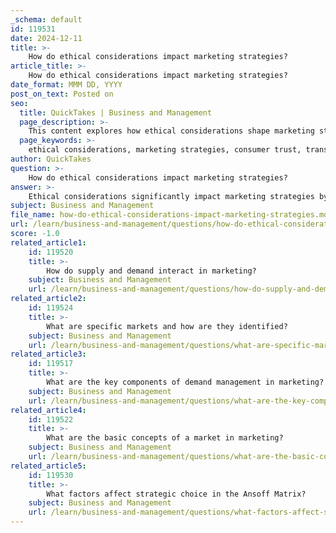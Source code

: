 ```yaml
---
_schema: default
id: 119531
date: 2024-12-11
title: >-
    How do ethical considerations impact marketing strategies?
article_title: >-
    How do ethical considerations impact marketing strategies?
date_format: MMM DD, YYYY
post_on_text: Posted on
seo:
  title: QuickTakes | Business and Management
  page_description: >-
    This content explores how ethical considerations shape marketing strategies by influencing consumer trust, alignment with values, avoidance of negative consequences, long-term success, and accountability in marketing practices.
  page_keywords: >-
    ethical considerations, marketing strategies, consumer trust, transparency, social responsibility, brand loyalty, sustainability, cause-related marketing, brand image, negative consequences, reputation management, long-term success, accountability, user privacy, equitable marketplace
author: QuickTakes
question: >-
    How do ethical considerations impact marketing strategies?
answer: >-
    Ethical considerations significantly impact marketing strategies by shaping how businesses communicate with consumers and position their products or services in the marketplace. As consumers become increasingly aware of the ethical implications of their purchasing decisions, companies are compelled to adopt marketing practices that prioritize honesty, transparency, and social responsibility.\n\n1. **Building Consumer Trust**: Transparency is a critical component of ethical marketing. By being open about their practices, companies can build trust with consumers. This trust is essential for fostering long-term relationships and brand loyalty. For instance, businesses that disclose their sourcing practices or environmental impact can appeal to eco-conscious consumers, thereby enhancing their reputation and customer base.\n\n2. **Aligning with Consumer Values**: Ethical marketing allows companies to align their strategies with the values of their target audience. As consumers increasingly favor brands that demonstrate a commitment to sustainability and social responsibility, businesses that engage in cause-related marketing or support ethical practices can differentiate themselves from competitors. This alignment not only attracts customers but also contributes to a positive brand image.\n\n3. **Avoiding Negative Consequences**: Companies that neglect ethical considerations in their marketing strategies risk facing backlash from consumers and potential damage to their reputation. Ethical marketing practices help businesses avoid negative consequences, such as public relations crises or loss of customer trust, which can be detrimental to their success.\n\n4. **Long-term Success**: By integrating ethical considerations into their marketing strategies, businesses can achieve long-term success. Ethical marketing is not just about compliance; it is about creating a positive impact on society while driving business growth. Companies that prioritize ethical practices often see benefits such as increased customer loyalty, improved brand reputation, and sustainable business growth.\n\n5. **Accountability and Responsibility**: Ethical marketing emphasizes accountability and responsibility in all marketing activities. This includes respecting user privacy, ensuring fair treatment of consumers, and promoting products honestly. By adhering to these principles, businesses can enhance their credibility and foster a more equitable marketplace.\n\nIn summary, ethical considerations are integral to modern marketing strategies. They influence how businesses engage with consumers, build trust, and position themselves in a competitive landscape. By prioritizing ethical practices, companies not only contribute to a better society but also enhance their own success and sustainability in the market.
subject: Business and Management
file_name: how-do-ethical-considerations-impact-marketing-strategies.md
url: /learn/business-and-management/questions/how-do-ethical-considerations-impact-marketing-strategies
score: -1.0
related_article1:
    id: 119520
    title: >-
        How do supply and demand interact in marketing?
    subject: Business and Management
    url: /learn/business-and-management/questions/how-do-supply-and-demand-interact-in-marketing
related_article2:
    id: 119524
    title: >-
        What are specific markets and how are they identified?
    subject: Business and Management
    url: /learn/business-and-management/questions/what-are-specific-markets-and-how-are-they-identified
related_article3:
    id: 119517
    title: >-
        What are the key components of demand management in marketing?
    subject: Business and Management
    url: /learn/business-and-management/questions/what-are-the-key-components-of-demand-management-in-marketing
related_article4:
    id: 119522
    title: >-
        What are the basic concepts of a market in marketing?
    subject: Business and Management
    url: /learn/business-and-management/questions/what-are-the-basic-concepts-of-a-market-in-marketing
related_article5:
    id: 119530
    title: >-
        What factors affect strategic choice in the Ansoff Matrix?
    subject: Business and Management
    url: /learn/business-and-management/questions/what-factors-affect-strategic-choice-in-the-ansoff-matrix
---
```


&nbsp;